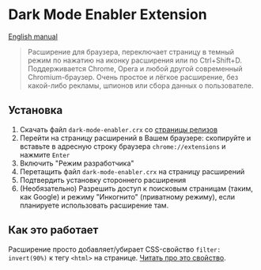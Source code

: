 # Dark Mode Enabler Extension
[English manual](/README.md)
> Расширение для браузера, переключает страницу в темный режим по нажатию на иконку расширения или по Ctrl+Shift+D.
> Поддерживается Chrome, Opera и любой другой современный Chromium-браузер.
> Очень простое и лёгкое расширение, без какой-либо рекламы, шпионов или сбора данных о пользователе.

## Установка

1. Скачать файл `dark-mode-enabler.crx` со [страницы релизов](https://github.com/NewEXE/dark-mode-enabler-extension/releases)
2. Перейти на страницу расширений в Вашем браузере: скопируйте и вставьте в адресную строку браузера `chrome://extensions` и нажмите `Enter`
3. Включить "Режим разработчика"
4. Перетащить файл `dark-mode-enabler.crx` на страницу расширений
5. Подтвердить установку стороннего расширения
6. (Необязательно) Разрешить доступ к поисковым страницам (таким, как Google) и режиму "Инкогнито" (приватному режиму), если планируете использовать расширение там.

## Как это работает

Расширение просто добавляет/убирает CSS-свойство `filter: invert(90%)` к тегу `<html>` на странице. [Читать про это свойство](https://developer.mozilla.org/ru/docs/Web/CSS/filter#invert_инвертирование).